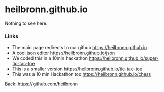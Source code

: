 # heilbronn.github.io

Nothing to see here.

### Links

- The main page redirects to our github https://heilbronn.github.io
- A cool json editor https://heilbronn.github.io/json
- We coded this in a 10min hackathon https://heilbronn.github.io/super-tic-tac-toe
- This is a smaller version https://heilbronn.github.io/tic-tac-toe
- This was a 10 min Hackathon too https://heilbronn.github.io/chess

Back: https://github.com/heilbronn
